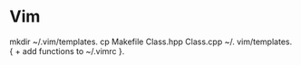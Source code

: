 # Vim

mkdir ~/.vim/templates. 
cp Makefile Class.hpp Class.cpp ~/. 
vim/templates. 
{ + add functions to ~/.vimrc }. 
